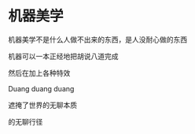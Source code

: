 # 机器美学

机器美学不是什么人做不出来的东西，是人没耐心做的东西

机器可以一本正经地把胡说八道完成

然后在加上各种特效

Duang duang duang

遮掩了世界的无聊本质

的无聊行径
